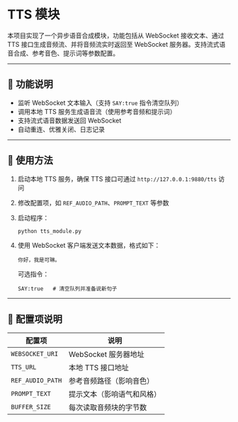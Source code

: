 # TTS 模块
本项目实现了一个异步语音合成模块，功能包括从 WebSocket 接收文本、通过 TTS 接口生成音频流、并将音频流实时返回至 WebSocket 服务器。支持流式语音合成、参考音色、提示词等参数配置。

---

## 🌟 功能说明

- 监听 WebSocket 文本输入（支持 `SAY:true` 指令清空队列）
- 调用本地 TTS 服务生成语音流（使用参考音频和提示词）
- 支持流式语音数据发送回 WebSocket
- 自动重连、优雅关闭、日志记录

---

## 🔧 使用方法

1. 启动本地 TTS 服务，确保 TTS 接口可通过 `http://127.0.0.1:9880/tts` 访问
2. 修改配置项，如 `REF_AUDIO_PATH`、`PROMPT_TEXT` 等参数
3. 启动程序：

   ```bash
   python tts_module.py

4. 使用 WebSocket 客户端发送文本数据，格式如下：

   ```
   你好，我是可琳。
   ```

   可选指令：

   ```
   SAY:true   # 清空队列并准备说新句子
   ```

---

## 📁 配置项说明

| 配置项           | 说明                            |
|------------------|---------------------------------|
| `WEBSOCKET_URI`  | WebSocket 服务器地址             |
| `TTS_URL`        | 本地 TTS 接口地址                |
| `REF_AUDIO_PATH` | 参考音频路径（影响音色）        |
| `PROMPT_TEXT`    | 提示文本（影响语气和风格）      |
| `BUFFER_SIZE`    | 每次读取音频块的字节数           |



